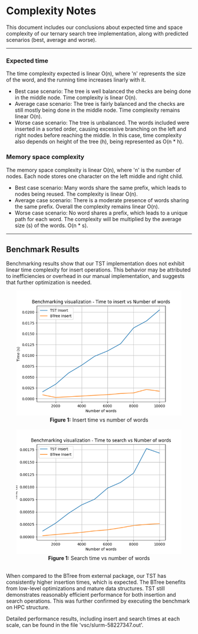 # Complexity Notes

This document includes our conclusions about expected time and space complexity of our ternary search tree implementation, along with predicted scenarios (best, average and worse). 

---

### Expected time
The time complexity expected is linear O(n), where 'n' represents the size of the word, and the running time increases linarly with it. 

- Best case scenario: The tree is well balanced the checks are being done in the middle node. Time complexity is linear O(n). 
- Average case scenario: The tree is fairly balanced and the checks are still mostly being done in the middle node. Time complexity remains linear O(n). 
- Worse case scenario: The tree is unbalanced. The words included were inserted in a sorted order, causing excessive branching on the left and right nodes before reaching the middle. In this case, time complexity also depends on height of the tree (h), being represented as O(n * h). 

### Memory space complexity
The memory space complexity is linear O(n), where 'n' is the number of nodes. Each node stores one character on the left middle and right child.  

- Best case scenario: Many words share the same prefix, which leads to nodes being reused. The complexity is linear O(n). 
- Average case scenario: There is a moderate presence of words sharing the same prefix. Overall the complexity remains linear O(n).
- Worse case scenario: No word shares a prefix, which leads to a unique path for each word. The complexity will be multiplied by the average size (s) of the words. O(n * s). 

---

## Benchmark Results 
Benchmarking results show that our TST implementation does not exhibit linear time complexity for insert operations. This behavior may be attributed to inefficiencies or overhead in our manual implementation, and suggests that further optimization is needed.

<div align="center">
  <img src="https://github.com/DoroJosh/ternary-search-tree/blob/main/benchmark/plots/insert_benchmark.png?raw=true" width="450"><br>
  <b>Figure 1:</b> Insert time vs number of words 
</div>

<br>

<div align="center">
  <img src="https://github.com/DoroJosh/ternary-search-tree/blob/main/benchmark/plots/search_benchmark.png?raw=true" width="450"><br>
  <b>Figure 1:</b> Search time vs number of words 
</div>

<br>

When compared to the BTree from external package, our TST has consistently higher insertion times, which is expected. The BTree benefits from low-level optimizations and mature data structures. TST still demonstrates reasonably efficient performance for both insertion and search operations. This was further confirmed by executing the benchmark on HPC structure. 

Detailed performance results, including insert and search times at each scale, can be found in the file 'vsc/slurm-58227347.out'.
